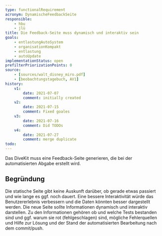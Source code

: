 ```yaml
---
type: functionalRequirement
acronym: DynamischeFeedbackSeite
responsible: 
    - hbu
    - jlü
title: Die Feedback-Seite muss dynamisch und interaktiv sein
goals: 
    - entlastungAutoSystem
    - organisationKompakt
    - entlastung
    - autoUpdate
implementationStatus: open
prefilterPriorizationPoints: 0
source:
    - [sources/walt_disney_miro.pdf]
    - [beobachtungstagebuch, AV1]
history:
    v1:
        date: 2021-07-07
        comment: initially created
    v2:
        date: 2021-07-15
        comment: Fixed goales
    v3:
        date: 2021-07-16
        comment: Did TODOs
    v4:
        date: 2021-07-27
        comment: merge duplicate
todo:
---
```


Das DiveKit muss eine Feedback-Seite generieren, die bei der automatisierten Abgabe erstellt wird.

## Begründung

Die statische Seite gibt keine Auskunft darüber, ob gerade etwas passiert und wie lange es ggf. noch dauert.
Eine bessere Interaktivität würde das Benutzererlebnis verbessern und die Daten könnten besser dargestellt werden.
Die neue Seite sollte Informationen dynamisch und interaktiv darstellen. Zu den Informationen gehören
ob und welche Tests bestanden sind und ggf. warum sie rot (fehlgeschlagen) sind, mögliche Fehlerquellen und Hilfe zur Lösung und der Stand der
automatisierten Bearbeitung nach dem commit/push.
